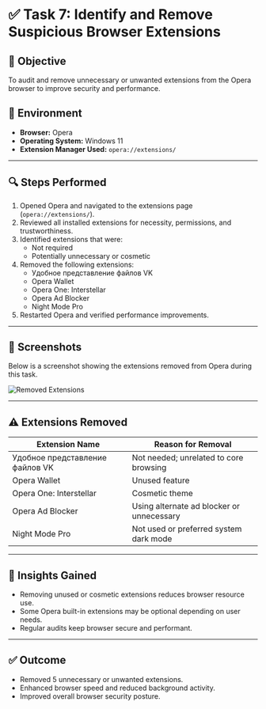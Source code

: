 # ✅ Task 7: Identify and Remove Suspicious Browser Extensions

## 📌 Objective  
To audit and remove unnecessary or unwanted extensions from the Opera browser to improve security and performance.

## 🧰 Environment  
- **Browser:** Opera  
- **Operating System:** Windows 11 
- **Extension Manager Used:** `opera://extensions/`

---

## 🔍 Steps Performed

1. Opened Opera and navigated to the extensions page (`opera://extensions/`).
2. Reviewed all installed extensions for necessity, permissions, and trustworthiness.
3. Identified extensions that were:
   - Not required
   - Potentially unnecessary or cosmetic
4. Removed the following extensions:
   - Удобное представление файлов VK
   - Opera Wallet
   - Opera One: Interstellar
   - Opera Ad Blocker
   - Night Mode Pro
5. Restarted Opera and verified performance improvements.

---

## 📸 Screenshots

Below is a screenshot showing the extensions removed from Opera during this task.

![Removed Extensions](screenshots/opera_extensions_removed.png)

---

## ⚠️ Extensions Removed  

| Extension Name                     | Reason for Removal                       |
|----------------------------------|----------------------------------------|
| Удобное представление файлов VK  | Not needed; unrelated to core browsing |
| Opera Wallet                     | Unused feature                         |
| Opera One: Interstellar          | Cosmetic theme                        |
| Opera Ad Blocker                 | Using alternate ad blocker or unnecessary |
| Night Mode Pro                  | Not used or preferred system dark mode |

---

## 🧠 Insights Gained

- Removing unused or cosmetic extensions reduces browser resource use.
- Some Opera built-in extensions may be optional depending on user needs.
- Regular audits keep browser secure and performant.

---

## ✅ Outcome  

- Removed 5 unnecessary or unwanted extensions.
- Enhanced browser speed and reduced background activity.
- Improved overall browser security posture.
